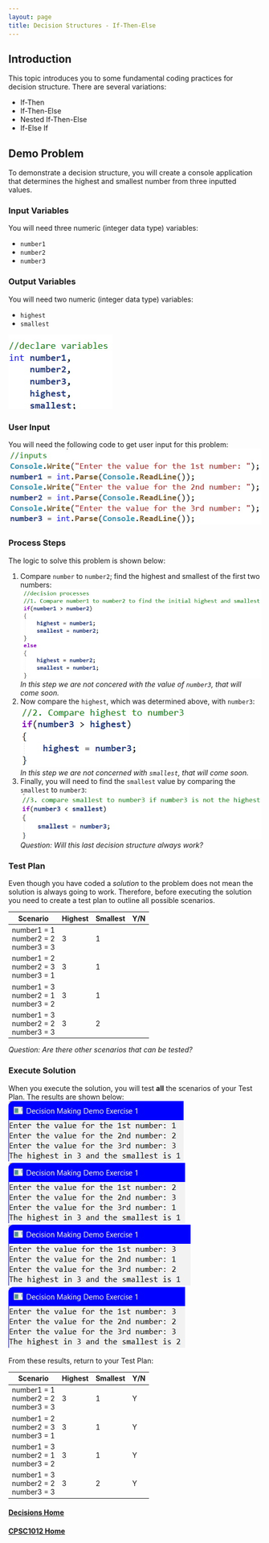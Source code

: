 ```yaml
---
layout: page
title: Decision Structures - If-Then-Else
---
```


## Introduction
This topic introduces you to some fundamental coding practices for decision structure. There are several variations:
*  If-Then
*  If-Then-Else
*  Nested If-Then-Else
*  If-Else If

## Demo Problem
To demonstrate a decision structure, you will create a console application that determines the highest and smallest number from three inputted values.

### Input Variables
You will need three numeric (integer data type) variables:
*  `number1`
*  `number2`
*  `number3`

### Output Variables
You will need two numeric (integer data type) variables:
*  `highest`
*  `smallest`

![high-small-number-0](files/high-small-number-0.jpg)

### User Input
You will need the following code to get user input for this problem:<br>
![high-small-number-1](files/high-small-number-1.jpg)

### Process Steps
The logic to solve this problem is shown below:
1. Compare `number` to `number2`; find the highest and smallest of the first two numbers:<br>
![high-small-number-2](files/high-small-number-2.jpg)<br>
_In this step we are not concered with the value of `number3`, that will come soon._
2. Now compare the `highest`, which was determined above, with `number3`:<br>
![high-small-number-3](files/high-small-number-3.jpg)<br>
_In this step we are not concerned with `smallest`, that will come soon._
3. Finally, you will need to find the `smallest` value by comparing the `smallest` to `number3`:<br>
![high-small-number-4](files/high-small-number-4.jpg)<br>
_Question: Will this last decision structure always work?_

### Test Plan
Even though you have coded a _solution_ to the problem does not mean the solution is always going to work. Therefore, before executing the solution you need to create a test plan to outline all possible scenarios.

| Scenario | Highest | Smallest | Y/N |
| -------- | ------- | -------- | --- |
| number1 = 1<br>number2 = 2<br>number3 = 3 | 3 | 1 |  |
| number1 = 2<br>number2 = 3<br>number3 = 1 | 3 | 1 |  |
| number1 = 3<br>number2 = 1<br>number3 = 2 | 3 | 1 |  |
| number1 = 3<br>number2 = 2<br>number3 = 3 | 3 | 2 |  |

_Question: Are there other scenarios that can be tested?_

### Execute Solution
When you execute the solution, you will test **all** the scenarios of your Test Plan. The results are shown below:<br>
![high-small-number-test-1](files/high-small-number-test-1.jpg)<br>
![high-small-number-test-2](files/high-small-number-test-2.jpg)<br>
![high-small-number-test-3](files/high-small-number-test-3.jpg)<br>
![high-small-number-test-4](files/high-small-number-test-4.jpg)

From these results, return to your Test Plan:

| Scenario | Highest | Smallest | Y/N |
| -------- | ------- | -------- | --- |
| number1 = 1<br>number2 = 2<br>number3 = 3 | 3 | 1 | Y |
| number1 = 2<br>number2 = 3<br>number3 = 1 | 3 | 1 | Y |
| number1 = 3<br>number2 = 1<br>number3 = 2 | 3 | 1 | Y |
| number1 = 3<br>number2 = 2<br>number3 = 3 | 3 | 2 | Y |

#### [Decisions Home](index.md)
#### [CPSC1012 Home](../)